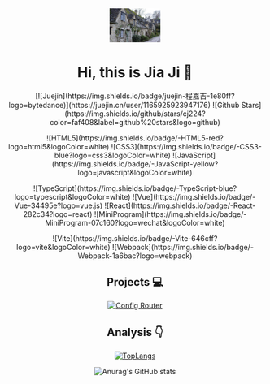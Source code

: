 <div align=center>
<img alt="Jia Ji" src="/assets/avatar.png" width=100 />

# Hi, this is Jia Ji :wave:

<p>
[![Juejin](https://img.shields.io/badge/juejin-程嘉吉-1e80ff?logo=bytedance)](https://juejin.cn/user/1165925923947176)
![Github Stars](https://img.shields.io/github/stars/cj224?color=faf408&label=github%20stars&logo=github)

<p>
![HTML5](https://img.shields.io/badge/-HTML5-red?logo=html5&logoColor=white)
![CSS3](https://img.shields.io/badge/-CSS3-blue?logo=css3&logoColor=white)
![JavaScript](https://img.shields.io/badge/-JavaScript-yellow?logo=javascript&logoColor=white)
</p>

<p>
![TypeScript](https://img.shields.io/badge/-TypeScript-blue?logo=typescript&logoColor=white)
![Vue](https://img.shields.io/badge/-Vue-34495e?logo=vue.js)
![React](https://img.shields.io/badge/-React-282c34?logo=react)
![MiniProgram](https://img.shields.io/badge/-MiniProgram-07c160?logo=wechat&logoColor=white)

</p>

<p>
![Vite](https://img.shields.io/badge/-Vite-646cff?logo=vite&logoColor=white)
![Webpack](https://img.shields.io/badge/-Webpack-1a6bac?logo=webpack)

</p>

## Projects :computer:

[![Config Router](https://github-readme-stats.vercel.app/api/pin/?username=cj224&repo=student-hostel-management-system)](https://github.com/cj224/student-hostel-management-system)

## Analysis :point_down:

[![TopLangs](https://github-readme-stats.vercel.app/api/top-langs/?username=cj224&layout=compact)](https://github.com/anuraghazra/github-readme-stats)

![Anurag's GitHub stats](https://github-readme-stats.vercel.app/api?username=cj224&show_icons=true&bg_color=30,e96443,904e95&title_color=fff&text_color=fff)

</div>
